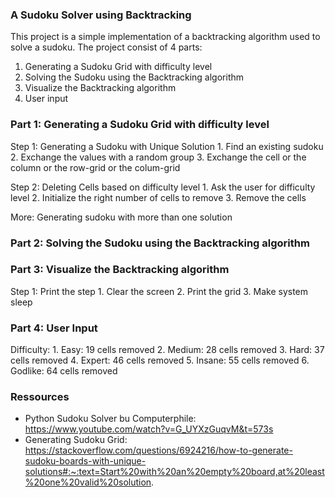 ### A Sudoku Solver using Backtracking
This project is a simple implementation of a backtracking algorithm used to
solve a sudoku. The project consist of 4 parts:

1. Generating a Sudoku Grid with difficulty level
2. Solving the Sudoku using the Backtracking algorithm
3. Visualize the Backtracking algorithm
4. User input

### Part 1: Generating a Sudoku Grid with difficulty level

  Step 1: Generating a Sudoku with Unique Solution
	1. Find an existing sudoku
	2. Exchange the values with a random group
	3. Exchange the cell or the column or the row-grid or the colum-grid

  Step 2: Deleting Cells based on difficulty level
	1. Ask the user for difficulty level
	2. Initialize the right number of cells to remove
	3. Remove the cells

  More: Generating sudoku with more than one solution

### Part 2: Solving the Sudoku using the Backtracking algorithm

### Part 3: Visualize the Backtracking algorithm
  
  Step 1: Print the step
	1. Clear the screen
	2. Print the grid
	3. Make system sleep

### Part 4: User Input

  Difficulty:
	1. Easy: 19 cells removed
	2. Medium: 28 cells removed
	3. Hard: 37 cells removed
	4. Expert: 46 cells removed
	5. Insane: 55 cells removed
	6. Godlike: 64 cells removed

### Ressources
* Python Sudoku Solver bu Computerphile: https://www.youtube.com/watch?v=G_UYXzGuqvM&t=573s
* Generating Sudoku Grid: https://stackoverflow.com/questions/6924216/how-to-generate-sudoku-boards-with-unique-solutions#:~:text=Start%20with%20an%20empty%20board,at%20least%20one%20valid%20solution.
